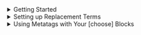 <details><summary>Getting Started</summary>

Your first Unprompted template. It's a big step, I know. You feeling nervous? A sense of tremendous pressure maybe? Don't worry, it's not that hard to set this thing up.

For the purposes of this guide, we will construct a basic "human generator" similar to the one that is included with the repo download.

<details><summary>Step 1: Create the entry point</summary>

In the root directory of the WebUI app, navigate to `extensions/unprompted/templates`. This is where all your templates belong - you can organize the files here in any way you like.

Create a blank text file called `example.txt`. This will serve as the "entry point" for our new template.

Open up your new file and enter the following text:

```
Photo of a man
```

Save the file and boot up your Unprompted interface. I will be using [Automatic's repo](https://github.com/AUTOMATIC1111/stable-diffusion-webui) for this guide, but you can follow along with the standalone `unprompted_dry.py` if you prefer.

Now enter the following as your prompt and press generate:

```
[call example]
```

You can check the information underneath the resulting picture to confirm that Stable Diffusion received the correct prompt ("Photo of a man").

![image](https://user-images.githubusercontent.com/95403634/198932275-a9072004-15ab-4076-81a4-9d5e059a0084.png)

Cool! Now let's proceed to the good stuff...

</details>

<details><summary>Step 2: Using the [choose] shortcode</summary>

Let's ask Unprompted to choose between a man and a woman. This is easy to do:

```
Photo of a [choose]man|woman[/choose]
```

> **💡 Tip:** All of the code in this guide refers to our example.txt file unless otherwise noted. Remember to save your file with each change!

> **💡 Tip:** You do NOT need to restart the web UI when making changes to your text files.

We can use the vertical pipe (i.e. `|`) to separate our options.

Now, what if we want to specify the hair color for our subject? We could do something like this...

`Photo of a [choose]red|blue|yellow|green[/choose]-haired [choose]man|woman[/choose]`

...but as you can imagine, the list of options can become quite lengthy and difficult to manage. There's a better way. **We will create a separate file called `color.txt` and put our colors there.** In programming, this is akin to an "object-oriented approach."

To make our life even easier, we can put our options on individual lines instead of relying on the vertical pipe.

So here's our new `color.txt`:

```
[choose]
red
blue
yellow
green
pink
[/choose]
```

Feel free to add a bunch of other colors - I'm keeping things brief for the guide.

Now, we can reference our new file in `example.txt` like this:

`Photo of a [call color]-haired [choose]man|woman[/choose]`

Yes, we are using a `[call]` shortcode inside of another file. This is perhaps one of the most powerful things about Unprompted!

![image](https://user-images.githubusercontent.com/95403634/198935189-03a671ab-1449-48b8-a5c7-ddc7855ae26b.png)

Next, let's check out some other shortcodes we can use.

</details>

<details><summary>Step 3: Managing Stable Diffusion options with [set]</summary>

Unprompted has the ability to manage variables using `[set]` and `[get]`. You can create your own variables or even adjust the system variables used by the image generator.

At the bottom of `example.txt`, let's force a seed value of "1" to help with later debugging:

```
[set seed]1[/set]
```

For improved image quality, we can also force a CFG scale of 7 and turn on the "Restore Faces" option:

```
[set cfg_scale]7[/set]
[set restore_faces]1[/set]
```

Now no matter how we change the UI, our template will continue using these optimized values.

</details>

<details><summary>Step 4: Overriding parts of the template</summary>

Imagine a situation where you want the randomness a template offers, but you need to lock in a certain word or phrase of your choosing.

For example, maybe we want to generate a "panda" instead of a "man" or "woman." Do we have to destructively edit our template file? No! We can use the `[overrides]` shortcode for this. Here's how:

In `example.txt`, we need to wrap the man/woman phrase with a variable that will act like a category:

```
[set subject _out][choose]man|woman[/choose][/set]
```

I'm calling this variable `subject` but you can name it anything you like.

The `_out` argument indicates to Unprompted that we want to print this variable immediately for use in our prompt. Sometimes you don't want to do this, like when we set the CFG scale and Restore Faces earlier.

Now, inside of our web UI, we can change the prompt to this:

```
[overrides subject="panda"][call example]
```

That's it, now you've got pandas!

![image](https://user-images.githubusercontent.com/95403634/198938606-1ba13254-c7d7-44e8-8609-7e329686613d.png)

In the final section, we will learn about some more advanced functions.

</details>

<details><summary>Step 5: Conditional shortcodes</summary>

The last subject I want to discuss are the conditional shortcodes `[if]` and `[chance]`. These will evaluate given variable(s) in deciding what to output.

For our demo, we will run a check on the `subject` variable, and if it's set to `man`, we will make him wear a business suit 75% of the time. Here's how we can do this:

On a new line, we will write `wearing a business suit` inside of a conditional check...

```
[if subject="man"]wearing a business suit[/if]
```

> **💡 Tip:** Unprompted will automatically convert any linebreaks in our template to spaces, and it will also remove unnecessary/double spaces at the end of the processing chain.

Finally, if we want to make this occur only 75% of the time, we introduce `[chance]`:

```
[if subject="man"][chance 75]wearing a business suit[/chance][/if]
```

![image](https://user-images.githubusercontent.com/95403634/198940097-8102c57e-7b05-4aef-87e5-1c05606d73d9.png)

He'd like to congratulate you on making it this far.

</details>

<details><summary>GG no RE</summary>

I hope you found this starter guide useful and now have a better idea of what Unprompted brings to the table!

We have only scratched the surface here - when you're ready to do a deeper dive, please check out the full documentation here (or simply click on the Manual tab if you're inside of the app itself):

[Unprompted Manual](MANUAL.md)

Good luck!

</details>

</details>

<details><summary>Setting up Replacement Terms</summary>

Do you regularly use LORA files or other embeddings in your Stable Diffusion prompts? If so, you probably know that it can be a challenge to keep track of all the different filenames, trigger words, and optimal weights to use in your prompts.

You can solve this by setting up replacement terms with Unprompted.

Let's say you have the following prompt with a couple LORA tags:

```
an amazing illustration of pepe_frog<lora:pepeFrog_v20:0.8> bloodstainai<lora:bloodstainedVector_v10:0.75>
```

You can use the `[replace]` shortcode to perform find-and-replace operations on the inner content. So if we specify `[replace red=blue]`, then all instances of "red" will be swapped to "blue."

Here's where it gets interesting: **we can load our replacement strings from external files.**

## Dictionary setup

In your `unprompted` folder, create a subdirectory called `user` and make a file called `replacements.json` inside of that (i.e. `unprompted/user/replacements.json`).

Open `replacements.json` in your text editor of choice.

Let's write our new dictionary with "from":"to" replacement pairings:

```
{
	"from something":"to something else"
}
```

In place of `from something`, we want to insert an easy-to-remember shorthand for the complicated LORA tag.

Looking at the example prompt, we'll use `pepe the frog` for the first tag. Here is our updated dictionary:

```
{
	"pepe the frog":"pepe_frog<lora:pepeFrog_v20:0.8>"
}
```

Now, let's add a comma and a linebreak for the next entry.

We don't want to use `bloodstained` as our shorthand because it's too generic - sometimes you may want to include "bloodstained" in your prompts without invoking the LORA embedding. So we'll use `in the style of bloodstained` instead. We can also add an **alternative replacement** such as `bloodstained style` with a vertical pipe delimiter.

Here is our dictionary with both entries:

```
{
	"pepe the frog":"pepe_frog<lora:pepeFrog_v20:0.8>",
	"in the style of bloodstained|bloodstained style":"bloodstainai<lora:bloodstainedVector_v10:0.75>"
}
```

Save the file. To use it in your prompts, you must set it to the `_load` value of your `[replace]` block as shown below:

```
[replace _load="user/replacements.json"]an amazing illustration of pepe the frog in the style of bloodstained[/replace]
```

And you're done!

## How to automatically include [replace] in your prompts

If you're happy with your dictionary, you probably don't want to manually write `[replace]` all the time. Luckily, you don't have to.

Create or open a file called `config_user.json` at `unprompted/lib_unprompted`.

Add an entry called `templates` as shown below:

```
{
	"templates":
	{
		"default":"[replace _load='user/replace.json']*[/replace]"
	}
}
```

The asterisk wildcard represents any prompt. Restart the WebUI and you're all set!

## Supercharging [replace] with additional options

I would like to bring to your attention a couple pargs (positional arguments) available in `[replace]` that may improve your workflow:

### _strict

This will prevent `[replace]` from processing the shortcodes in your JSON values *unless* the key matches a string in your content. In other words, you need to use this if you wish to use shortcodes inside your dictionary values.

### _now

Runs the `[replace]` operations *before* executing any shortcodes in the content. For example, let's say you have a replacement query that includes the setting of a variable:

```
	"char_john_smith" : "male, brown hair[set name='John']"
```

And you have a prompt like this:

```
char_john_smith, [get name]
```

The `[get name]` will return an empty string because it runs *before* `[replace]` sets the variable.

So you must add `_now` to avoid this.

Putting both options together, your config setting may look like this:

```
{
	"templates":
	{
		"default":"[replace _load='user/replace.json' _now _strict]*[/replace]"
	}
}
```

</details>

<details><summary>Using Metatags with Your [choose] Blocks</summary>

In this guide, we will utilize the `[tags]` and `[filter_tags]` shortcodes to create a more dynamic `[choose]` block.

Let's say we want to generate a random animal. We can use the following prompt:

```
[choose]
	dog
	cat
	lion
	tiger
	wolf
	lizard
	turtle
	crocodile
	newt
	salamander
	frog
[/choose]
```

But what if we want to generate a random animal that is also a reptile? We could create a separate `[choose]` block for reptiles, but that would be time-consuming and redundant. Instead, we can use the `[tags]` shortcode to filter our options.

We can sort our animals into three categories: `mammal`, `reptile`, and `amphibian`. Here's how we can do this:

```
[choose]
	[tags mammal]
		dog
		cat
		lion
		tiger
		wolf
	[/tags]
	[tags reptile]
		lizard
		turtle
		crocodile
	[/tags]
	[tags amphibian]
		newt
		salamander
		frog
	[/tags]
[/choose]
```

Now we can simply write `[filter_tags reptile]` before our `[choose]` block to select a random reptile.

Note that the `[tags]` shortcode is not limited to use with `[choose]` blocks. You can use it anywhere in your template to create grouped content that can be filtered by `[filter_tags]`.

We can also write multiple tags in a single `[tags]` block. Both reptiles and amphibians are known for laying eggs, so we can add a `lays_eggs` tag to both of those categories and use it as our filter criteria:

```
[filter_tags lays_eggs]
[choose]
	[tags mammal]
		dog
		cat
		lion
		tiger
		wolf
	[/tags]
	[tags reptile lays_eggs]
		lizard
		turtle
		crocodile
	[/tags]
	[tags amphibian lays_eggs]
		newt
		salamander
		frog
	[/tags]
[/choose]
```

Now it will only select animals that lay eggs - either a reptile or an amphibian.

For our final example, let's say we want to generate a mammal that is **not** a feline. To achieve this, we will first create `feline` and `canine` genus tags within the mammal category (yes, we can use nested `[tags]`!):

```
[choose]
	[tags mammal]
		[tags genus="feline"]
			cat
			lion
			tiger
		[/tags]
		[tags genus="canine"]
			dog
			wolf
		[/tags]
	[/tags]
	[tags reptile lays_eggs]
		lizard
		turtle
		crocodile
	[/tags]
	[tags amphibian lays_eggs]
		newt
		salamander
		frog
	[/tags]
[/choose]
```

Then we update our filter to exclude the `feline` genus using the `!` operator:

```
[filter_tags mammal genus="!feline"]
```

With this setup, we will only get `dog` or `wolf` as a result.

As you can see, `[tags]` and `[filter_tags]` are very flexible - you can use them to create complex, multi-layered prompts that are easy to maintain.

For more information on these shortcodes, please consult the [Unprompted Manual](MANUAL.md).

</details>